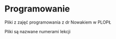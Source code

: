 # Programowanie
Pliki z zajęć programowania z dr Nowakiem w PLOPŁ

Pliki są nazwane numerami lekcji
